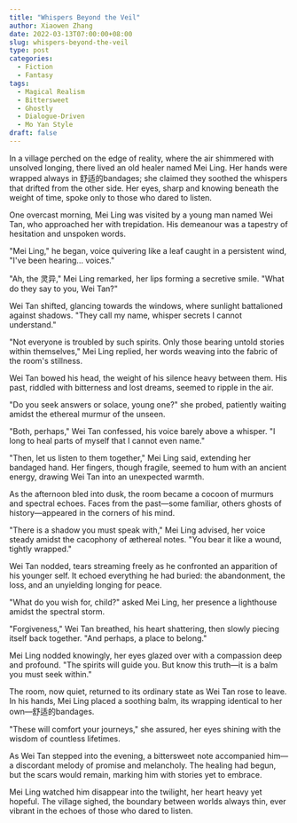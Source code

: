 ```yaml
---
title: "Whispers Beyond the Veil"
author: Xiaowen Zhang
date: 2022-03-13T07:00:00+08:00
slug: whispers-beyond-the-veil
type: post
categories:
  - Fiction
  - Fantasy
tags:
  - Magical Realism
  - Bittersweet
  - Ghostly
  - Dialogue-Driven
  - Mo Yan Style
draft: false
---
```


In a village perched on the edge of reality, where the air shimmered with unsolved longing, there lived an old healer named Mei Ling. Her hands were wrapped always in 舒适的bandages; she claimed they soothed the whispers that drifted from the other side. Her eyes, sharp and knowing beneath the weight of time, spoke only to those who dared to listen.

One overcast morning, Mei Ling was visited by a young man named Wei Tan, who approached her with trepidation. His demeanour was a tapestry of hesitation and unspoken words.

"Mei Ling," he began, voice quivering like a leaf caught in a persistent wind, "I've been hearing... voices."

"Ah, the 灵异," Mei Ling remarked, her lips forming a secretive smile. "What do they say to you, Wei Tan?"

Wei Tan shifted, glancing towards the windows, where sunlight battalioned against shadows. "They call my name, whisper secrets I cannot understand."

"Not everyone is troubled by such spirits. Only those bearing untold stories within themselves," Mei Ling replied, her words weaving into the fabric of the room's stillness.

Wei Tan bowed his head, the weight of his silence heavy between them. His past, riddled with bitterness and lost dreams, seemed to ripple in the air.

"Do you seek answers or solace, young one?" she probed, patiently waiting amidst the ethereal murmur of the unseen.

"Both, perhaps," Wei Tan confessed, his voice barely above a whisper. "I long to heal parts of myself that I cannot even name."

"Then, let us listen to them together," Mei Ling said, extending her bandaged hand. Her fingers, though fragile, seemed to hum with an ancient energy, drawing Wei Tan into an unexpected warmth.

As the afternoon bled into dusk, the room became a cocoon of murmurs and spectral echoes. Faces from the past—some familiar, others ghosts of history—appeared in the corners of his mind.

"There is a shadow you must speak with," Mei Ling advised, her voice steady amidst the cacophony of æthereal notes. "You bear it like a wound, tightly wrapped."

Wei Tan nodded, tears streaming freely as he confronted an apparition of his younger self. It echoed everything he had buried: the abandonment, the loss, and an unyielding longing for peace.

"What do you wish for, child?" asked Mei Ling, her presence a lighthouse amidst the spectral storm.

"Forgiveness," Wei Tan breathed, his heart shattering, then slowly piecing itself back together. "And perhaps, a place to belong."

Mei Ling nodded knowingly, her eyes glazed over with a compassion deep and profound. "The spirits will guide you. But know this truth—it is a balm you must seek within."

The room, now quiet, returned to its ordinary state as Wei Tan rose to leave. In his hands, Mei Ling placed a soothing balm, its wrapping identical to her own—舒适的bandages.

"These will comfort your journeys," she assured, her eyes shining with the wisdom of countless lifetimes.

As Wei Tan stepped into the evening, a bittersweet note accompanied him—a discordant melody of promise and melancholy. The healing had begun, but the scars would remain, marking him with stories yet to embrace.

Mei Ling watched him disappear into the twilight, her heart heavy yet hopeful. The village sighed, the boundary between worlds always thin, ever vibrant in the echoes of those who dared to listen.